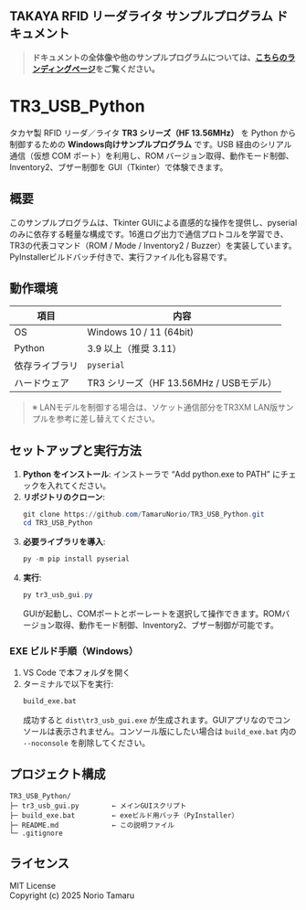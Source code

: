 ## TAKAYA RFID リーダライタ サンプルプログラム ドキュメント

> **ドキュメントの全体像や他のサンプルプログラムについては、[こちらのランディングページ](https://TamaruNorio.github.io/TAKAYA-RFID-Sample-Docs/python/index.md)をご覧ください。**

# TR3_USB_Python

タカヤ製 RFID リーダ／ライタ **TR3 シリーズ（HF 13.56MHz）** を Python から制御するための **Windows向けサンプルプログラム** です。USB 経由のシリアル通信（仮想 COM ポート）を利用し、ROM バージョン取得、動作モード制御、Inventory2、ブザー制御を GUI（Tkinter）で体験できます。

## 概要

このサンプルプログラムは、Tkinter GUIによる直感的な操作を提供し、pyserialのみに依存する軽量な構成です。16進ログ出力で通信プロトコルを学習でき、TR3の代表コマンド（ROM / Mode / Inventory2 / Buzzer）を実装しています。PyInstallerビルドバッチ付きで、実行ファイル化も容易です。

## 動作環境

| 項目 | 内容 |
| ---- | ---- |
| OS | Windows 10 / 11 (64bit) |
| Python | 3.9 以上（推奨 3.11） |
| 依存ライブラリ | `pyserial` |
| ハードウェア | TR3 シリーズ（HF 13.56MHz / USBモデル） |

> ※ LANモデルを制御する場合は、ソケット通信部分をTR3XM LAN版サンプルを参考に差し替えてください。

## セットアップと実行方法

1.  **Python をインストール**: インストーラで “Add python.exe to PATH” にチェックを入れてください。
2.  **リポジトリのクローン**:
    ```powershell
    git clone https://github.com/TamaruNorio/TR3_USB_Python.git
    cd TR3_USB_Python
    ```
3.  **必要ライブラリを導入**:
    ```powershell
    py -m pip install pyserial
    ```
4.  **実行**:
    ```powershell
    py tr3_usb_gui.py
    ```
    GUIが起動し、COMポートとボーレートを選択して操作できます。ROMバージョン取得、動作モード制御、Inventory2、ブザー制御が可能です。

### EXE ビルド手順（Windows）

1.  VS Code で本フォルダを開く
2.  ターミナルで以下を実行:
    ```bat
    build_exe.bat
    ```
    成功すると `dist\tr3_usb_gui.exe` が生成されます。GUIアプリなのでコンソールは表示されません。コンソール版にしたい場合は `build_exe.bat` 内の `--noconsole` を削除してください。

## プロジェクト構成

```
TR3_USB_Python/
├─ tr3_usb_gui.py        ← メインGUIスクリプト
├─ build_exe.bat         ← exeビルド用バッチ（PyInstaller）
├─ README.md             ← この説明ファイル
└─ .gitignore
```

## ライセンス

MIT License  
Copyright (c) 2025 Norio Tamaru

